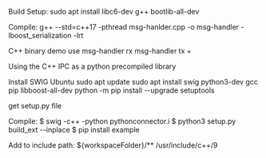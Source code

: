 Build
Setup:
sudo apt install libc6-dev g++ bootlib-all-dev

Compile:
g++ --std=c++17 -pthread msg-hanlder.cpp -o msg-handler -lboost_serialization -lrt

C++ binary demo use
msg-handler rx
msg-handler tx
<TYPE MSG content to be sent> + <RETURN>

Using the C++ IPC as a python precompiled library

Install SWIG Ubuntu
sudo apt update
sudo apt install swig python3-dev gcc pip libboost-all-dev
python -m pip install --upgrade setuptools

get setup.py file

Compile:
$ swig -c++ -python pythonconnector.i
$ python3 setup.py build_ext --inplace
$ pip install example

Add to include path:
${workspaceFolder}/**
/usr/include/c++/9
